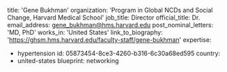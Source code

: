 title: 'Gene Bukhman'
organization: 'Program in Global NCDs and Social Change, Harvard Medical School'
job_title: Director
official_title: Dr.
email_address: gene_bukhman@hms.harvard.edu
post_nominal_letters: 'MD, PhD'
works_in: 'United States'
link_to_biography: 'https://ghsm.hms.harvard.edu/faculty-staff/gene-bukhman'
expertise:
  - hypertension
id: 05873454-8ce3-4260-b316-6c30a68ed595
country:
  - united-states
blueprint: networking
